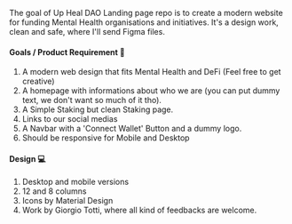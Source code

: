 The goal of Up Heal DAO Landing page repo is to create a modern website for funding Mental Health organisations and initiatives. It's a design work, clean and safe, where I'll send Figma files.

#### Goals / Product Requirement :dart:

1. A modern web design that fits Mental Health and DeFi (Feel free to get creative)
2. A homepage with informations about who we are (you can put dummy text, we don't want so much of it tho).
3. A Simple Staking but clean Staking page.
4. Links to our social medias
5. A Navbar with a 'Connect Wallet' Button and a dummy logo.
6. Should be responsive for Mobile and Desktop

#### Design :computer:

1. Desktop and mobile versions
2. 12 and 8 columns
3. Icons by Material Design
4. Work by Giorgio Totti, where all kind of feedbacks are welcome.

